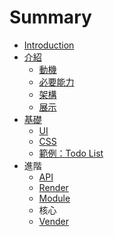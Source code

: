 # Summary

* [Introduction](README.md)
* [介紹](jie_shao.md)
   * [動機](dong_ji.md)
   * [必要能力](bi_yao_neng_li.md)
   * [架構](jia_gou.md)
   * [展示](zhan_shi.md)
* [基礎](ji_chu.md)
   * [UI](ui.md)
   * [CSS](css.md)
   * [範例：Todo List](fan_li_ff1a_todo_list.md)
* 進階
   * [API](api.md)
   * [Render](render.md)
   * [Module](module.md)
   * 核心
   * [Vender](vender.md)

